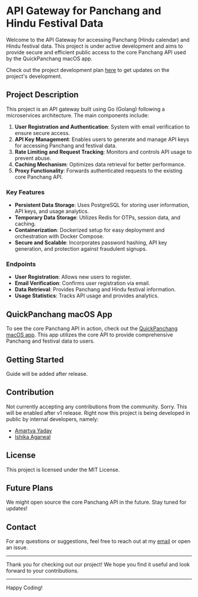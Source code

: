 # API Gateway for Panchang and Hindu Festival Data

Welcome to the API Gateway for accessing Panchang (Hindu calendar) and Hindu festival data. 
This project is under active development and aims to provide secure and efficient public access to the core Panchang API used by the QuickPanchang macOS app.

Check out the project development plan [here](https://aatmamartya.notion.site/8baed2e3ef3143a694025b0fd7ee1d3b?v=08bc8730f77d4627a2bad9378dcd0f73&pvs=74) to get updates on the project's development.

## Project Description

This project is an API gateway built using Go (Golang) following a microservices architecture. The main components include:

1. **User Registration and Authentication**: System with email verification to ensure secure access.
2. **API Key Management**: Enables users to generate and manage API keys for accessing Panchang and festival data.
3. **Rate Limiting and Request Tracking**: Monitors and controls API usage to prevent abuse.
4. **Caching Mechanism**: Optimizes data retrieval for better performance.
5. **Proxy Functionality**: Forwards authenticated requests to the existing core Panchang API.

### Key Features

- **Persistent Data Storage**: Uses PostgreSQL for storing user information, API keys, and usage analytics.
- **Temporary Data Storage**: Utilizes Redis for OTPs, session data, and caching.
- **Containerization**: Dockerized setup for easy deployment and orchestration with Docker Compose.
- **Secure and Scalable**: Incorporates password hashing, API key generation, and protection against fraudulent signups.

### Endpoints

- **User Registration**: Allows new users to register.
- **Email Verification**: Confirms user registration via email.
- **Data Retrieval**: Provides Panchang and Hindu festival information.
- **Usage Statistics**: Tracks API usage and provides analytics.

## QuickPanchang macOS App

To see the core Panchang API in action, check out the [QuickPanchang macOS app](https://apps.apple.com/in/app/quickpanchang-hindu-calendar/id6475807190?mt=12). This app utilizes the core API to provide comprehensive Panchang and festival data to users.

## Getting Started

Guide will be added after release.

## Contribution

Not currently accepting any contributions from the community. Sorry.
This will be enabled after v1 release. Right now this project is being developed in public by internal developers, namely:
- [Amartya Yadav](https://github.com/amartyadav)
- [Ishika Agarwal](https://github.com/ishikaubc)

## License

This project is licensed under the MIT License.

## Future Plans

We might open source the core Panchang API in the future. Stay tuned for updates!

## Contact

For any questions or suggestions, feel free to reach out at my [email](contact@amartyadav.tech) or open an issue.

---

Thank you for checking out our project! We hope you find it useful and look forward to your contributions.

---

Happy Coding!
